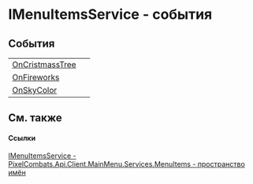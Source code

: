 # IMenuItemsService - события




## События
<table>
<tr>
<td><a href="133e42ad-60fc-e478-c240-ea3226644290">OnCristmassTree</a></td>
<td> </td></tr>
<tr>
<td><a href="52918672-9377-adcd-98e4-a975b2f361b6">OnFireworks</a></td>
<td> </td></tr>
<tr>
<td><a href="2a076496-4caa-83bd-9dc1-56f06774b970">OnSkyColor</a></td>
<td> </td></tr>
</table>

## См. также


#### Ссылки
<a href="3092af4c-cdae-2ea8-1afa-4c414442d799">IMenuItemsService - </a>  
<a href="e470a72d-f329-d980-60ea-129a9298f1f8">PixelCombats.Api.Client.MainMenu.Services.MenuItems - пространство имён</a>  
